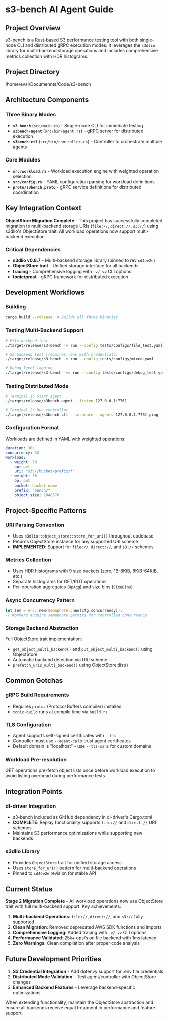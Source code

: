 # s3-bench AI Agent Guide

## Project Overview
s3-bench is a Rust-based S3 performance testing tool with both single-node CLI and distributed gRPC execution modes. It leverages the `s3dlio` library for multi-backend storage operations and includes comprehensive metrics collection with HDR histograms.

## Project Directory
/home/eval/Documennts/Code/s3-bench

## Architecture Components

### Three Binary Modes
- **`s3-bench`** (`src/main.rs`) - Single-node CLI for immediate testing
- **`s3bench-agent`** (`src/bin/agent.rs`) - gRPC server for distributed execution
- **`s3bench-ctl`** (`src/bin/controller.rs`) - Controller to orchestrate multiple agents

### Core Modules
- **`src/workload.rs`** - Workload execution engine with weighted operation selection
- **`src/config.rs`** - YAML configuration parsing for workload definitions
- **`proto/s3bench.proto`** - gRPC service definitions for distributed coordination

## Key Integration Context
**ObjectStore Migration Complete** - This project has successfully completed migration to multi-backend storage URIs (`file://`, `direct://`, `s3://`) using s3dlio's ObjectStore trait. All workload operations now support multi-backend execution.

### Critical Dependencies
- **s3dlio v0.8.7** - Multi-backend storage library (pinned to rev `cd4ee2e`)
- **ObjectStore trait** - Unified storage interface for all backends
- **tracing** - Comprehensive logging with `-v/-vv` CLI options
- **tonic/prost** - gRPC framework for distributed execution

## Development Workflows

### Building
```bash
cargo build --release  # Builds all three binaries
```

### Testing Multi-Backend Support
```bash
# File backend test
./target/release/s3-bench -v run --config tests/configs/file_test.yaml

# S3 backend test (requires .env with credentials)
./target/release/s3-bench -v run --config tests/configs/mixed.yaml

# Debug level logging
./target/release/s3-bench -vv run --config tests/configs/debug_test.yaml
```

### Testing Distributed Mode
```bash
# Terminal 1: Start agent
./target/release/s3bench-agent --listen 127.0.0.1:7761

# Terminal 2: Run controller
./target/release/s3bench-ctl --insecure --agents 127.0.0.1:7761 ping
```

### Configuration Format
Workloads are defined in YAML with weighted operations:
```yaml
duration: 30s
concurrency: 32
workload:
  - weight: 70
    op: get
    uri: "s3://bucket/prefix/*"
  - weight: 30
    op: put
    bucket: bucket-name
    prefix: "bench/"
    object_size: 1048576
```

## Project-Specific Patterns

### URI Parsing Convention
- Uses `s3dlio::object_store::store_for_uri()` throughout codebase
- Returns ObjectStore instance for any supported URI scheme
- **IMPLEMENTED**: Support for `file://`, `direct://`, and `s3://` schemes

### Metrics Collection
- Uses HDR histograms with 9 size buckets (zero, 1B-8KiB, 8KiB-64KiB, etc.)
- Separate histograms for GET/PUT operations
- Per-operation aggregates (`OpAgg`) and size bins (`SizeBins`)

### Async Concurrency Pattern
```rust
let sem = Arc::new(Semaphore::new(cfg.concurrency));
// Workers acquire semaphore permits for controlled concurrency
```

### Storage Backend Abstraction
Full ObjectStore trait implementation:
- `get_object_multi_backend()` and `put_object_multi_backend()` using ObjectStore
- Automatic backend detection via URI scheme
- `prefetch_uris_multi_backend()` using ObjectStore::list()

## Common Gotchas

### gRPC Build Requirements
- Requires `protoc` (Protocol Buffers compiler) installed
- `tonic-build` runs at compile time via `build.rs`

### TLS Configuration
- Agent supports self-signed certificates with `--tls`
- Controller must use `--agent-ca` to trust agent certificates
- Default domain is "localhost" - use `--tls-sans` for custom domains

### Workload Pre-resolution
GET operations pre-fetch object lists once before workload execution to avoid listing overhead during performance tests.

## Integration Points

### dl-driver Integration
- s3-bench included as GitHub dependency in dl-driver's Cargo.toml
- **COMPLETE**: Replay functionality supports `file://` and `direct://` URI schemes
- Maintains S3 performance optimizations while supporting new backends

### s3dlio Library
- Provides `ObjectStore` trait for unified storage access
- Uses `store_for_uri()` pattern for multi-backend operations
- Pinned to `cd4ee2e` revision for stable API

## Current Status

**Stage 2 Migration Complete** - All workload operations now use ObjectStore trait with full multi-backend support. Key achievements:

1. **Multi-backend Operations**: `file://`, `direct://`, and `s3://` fully supported
2. **Clean Migration**: Removed deprecated AWS SDK functions and imports
3. **Comprehensive Logging**: Added tracing with `-v/-vv` CLI options
4. **Performance Validated**: 25k+ ops/s on file backend with 1ms latency
5. **Zero Warnings**: Clean compilation after proper code analysis

## Future Development Priorities

1. **S3 Credential Integration** - Add dotenvy support for .env file credentials
2. **Distributed Mode Validation** - Test agent/controller with ObjectStore changes
3. **Enhanced Backend Features** - Leverage backend-specific optimizations

When extending functionality, maintain the ObjectStore abstraction and ensure all backends receive equal treatment in performance and feature support.